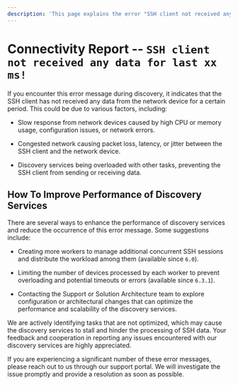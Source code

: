 ```yaml
---
description: 'This page explains the error "SSH client not received any data for last xx ms!" seen in the Connectivity Report.'
---
```


# Connectivity Report -- `SSH client not received any data for last xx ms!`

If you encounter this error message during discovery, it indicates that the SSH client has not received any data from the network device for a certain period. This could be due to various factors, including:

- Slow response from network devices caused by high CPU or memory usage, configuration issues, or network errors.

- Congested network causing packet loss, latency, or jitter between the SSH client and the network device.

- Discovery services being overloaded with other tasks, preventing the SSH client from sending or receiving data.

## How To Improve Performance of Discovery Services

There are several ways to enhance the performance of discovery services and reduce the occurrence of this error message. Some suggestions include:

- Creating more workers to manage additional concurrent SSH sessions and distribute the workload among them (available since `6.0`).

- Limiting the number of devices processed by each worker to prevent overloading and potential timeouts or errors (available since `6.3.1`).

- Contacting the Support or Solution Architecture team to explore configuration or architectural changes that can optimize the performance and scalability of the discovery services.

We are actively identifying tasks that are not optimized, which may cause the discovery services to stall and hinder the processing of SSH data. Your feedback and cooperation in reporting any issues encountered with our discovery services are highly appreciated.

If you are experiencing a significant number of these error messages, please reach out to us through our support portal. We will investigate the issue promptly and provide a resolution as soon as possible.

